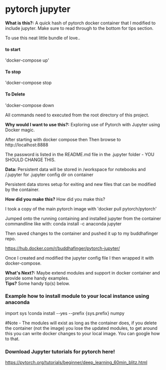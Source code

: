 
# pytorch jupyter

<div class="alert alert-block alert-info">
<b>What is this?:</b> A quick hash of pytorch docker container that I modified to include jupyter. Make sure to read through to the bottom for tips section.
</div>

To use this neat little bundle of love..

#### to start
'docker-compose up'

#### To stop 
'docker-compose stop

#### To Delete
'docker-compose down

All commands need to executed from the root directory of this project.

<div class="alert alert-block alert-info">
<b>Why would I want to use this?:</b> Exploring use of Pytorch with Jupyter using Docker magic.
</div>

After starting with docker compose then Then browse to http://localhost:8888

The password is listed in the README.md file in the .jupyter folder - YOU SHOULD CHANGE THIS.

<div class="alert alert-block alert-info">
<b>Data:</b> Persistent data will be stored in /workspace for notebooks and  /.jupyter for .jupyter config dir on container
</div>

Persistent data stores setup for exiting and new files that can be modified by the container.

<div class="alert alert-block alert-info">
<b>How did you make this?</b> How did you make this?

I took a copy of the main pytorch image with 'docker pull pytorch/pytorch' 

Jumped onto the running containing and installed jupyter from the container commandline like with:
conda install -c anaconda jupyter

Then saved changes to the container and pushed it up to my buddhafinger repo.

https://hub.docker.com/r/buddhafinger/pytorch-jupyter/

Once I created and modified the jupyter config file I then wrapped it with docker-compose.

<div class="alert alert-block alert-info">
<b>What's Next?:</b> Maybe extend modules and support in docker container and provide some handy examples.

<div class="alert alert-block alert-info">
<b>Tips?</b> Some handy tip(s) below.
</div>

### Example how to install module to your local instance using anaconda
import sys
!conda install --yes --prefix {sys.prefix} numpy

#Note - The modules will exist as long as the container does, if you delete the container (not the image) you lose the updated modules, to get around this you can write docker changes to your local image. You can google how to that.

### Download Jupyter tutorials for pytorch here!
https://pytorch.org/tutorials/beginner/deep_learning_60min_blitz.html
